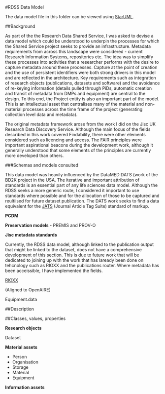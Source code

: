 
#RDSS Data Model

The data model file in this folder can be viewed using [StarUML](http://staruml.io/).

##Background

As part of the the Research Data Shared Service, I was asked to devise a data model which could be understood to underpin the processes for which the Shared Service project seeks to provide an infrastructure. Metadata requirements from across this landscape were considered - current Research Information Systems, repositories etc. The idea was to simplify these processes into activities that a researcher performs with the desire to capture metadata around these processes. Capture at the point of creation and the use of persistent identifiers were both strong drivers in this model and are reflected in the architecture. Key requirements such as integration of research objects (publications, datasets and software) and the avoidance of re-keying information (details pulled through PiDs, automatic creation and transit of metadata from DMPs and equipment) are central to the design. To this end, the Project entity is also an important part of the model. This is an intellectual asset that centralises many of the material and non-material processes across the time frame of the project (generating collection level data and metadata).

The original metadata framework arose from the work I did on the Jisc UK Research Data Discovery Service. Although the main focus of the fields described in this work covered Findability, there were other elements considered such as licencing and access. The FAIR principles were important aspirational beacons during the development work, although it generally understood that some elements of the principles are currently more developed than others.

###Schemas and models consulted

This data model was heavily influenced by the DataMED DATS (work of the BD2K project in the USA.
The iterative and important attribution of standards is an essential part of any life sciences data model. Although the RDSS seeks a more generic route, I considered it important to use standards where possible and for the allocation of those to be captured and reultiised for future dataset publication. The DATS work seeks to find a data equivalent for the [JATS](http://www.niso.org/apps/group_public/download.php/15933/z39_96-2015.pdf) (Journal Article Tag Suite) standard of markup. 

**PCDM**

**Preservation models** - PREMIS and PROV-O

**Jisc metadata standards**

Currently, the RDSS data model, although linked to the publication output that might be linked to the dataset, does not have a comprehensive development of this section. This is due to future work that will be dedicated to joining up with the work that has laready been done on tehcnology such as RIOXX and the publications router. Where metadata has been acceissible, I have implemented the fields.

[RIOXX](http://www.rioxx.net/profiles/v2-0-final/)

(Aligned to OpenAIRE)

Equipment.data


##Description

##Classes, values, properties 

**Research objects**

Dataset


**Material assets**

- Person
- Organisation
- Storage
- Material
- Equipment

**Information assets**

